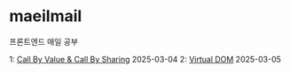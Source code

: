 # maeilmail

프론트엔드 매일 공부

1: [Call By Value & Call By Sharing](https://github.com/happy-wook-kim/maeilmail/blob/main/JS/Call%20By%20Value%20&%20Call%20By%20Sharing.md) 2025-03-04
2: [Virtual DOM](https://github.com/happy-wook-kim/maeilmail/blob/main/React/Virtual%20Dom.md) 2025-03-05
